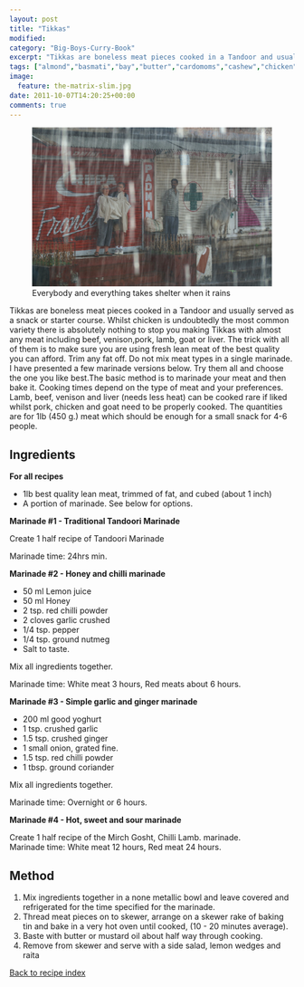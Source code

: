 ```yaml
---
layout: post
title: "Tikkas"
modified:
category: "Big-Boys-Curry-Book"
excerpt: "Tikkas are boneless meat pieces cooked in a Tandoor and usually served as a snack"
tags: ["almond","basmati","bay","butter","cardomoms","cashew","chicken","cinnamon","cloves","cumin","ghee","lamb","mace","nuts","pepper","rice","saffron","turmeric"]
image:
  feature: the-matrix-slim.jpg
date: 2011-10-07T14:20:25+00:00
comments: true
---
```


<figure>
	<a href="/images/bbcb/pict1572.jpg" alt="Rain, India" title="Rain, India &#169; Ashley Kitson 12/09/2011"><img src="/images/bbcb/pict1572.jpg"/></a>
	<figcaption>Everybody and everything takes shelter when it rains</figcaption>
</figure>

Tikkas are boneless meat pieces cooked in a Tandoor and usually served as a snack or starter course. Whilst chicken is undoubtedly the most common variety there is absolutely nothing to stop you making Tikkas with almost any meat including beef, venison,pork, lamb, goat or liver. The trick with all of them is to make sure you are using fresh lean meat of the best quality you can afford. Trim any fat off. Do not mix meat types in a single marinade. I have presented a few marinade versions below. Try them all and choose the one you like best.The basic method is to marinade your meat and then bake it. Cooking times depend on the type of meat and your preferences. Lamb, beef, venison and liver (needs less heat) can be cooked rare if liked whilst pork, chicken and goat need to be properly cooked. The quantities are for 1lb (450 g.) meat which should be enough for a small snack for 4-6 people.
        
## Ingredients
        
<p><strong>For all recipes</strong></p><ul><li>1lb best quality lean meat, trimmed of fat, and cubed (about 1 inch)</li><li>A portion of marinade. See below for options.</li></ul>
<p><strong>Marinade #1 - Traditional Tandoori Marinade</strong></p><p>Create 1 half recipe of Tandoori Marinade</p>Marinade time: 24hrs min.</p>
<p><strong>Marinade #2 - Honey and chilli marinade</strong></p><ul><li>50 ml Lemon juice</li><li>50 ml Honey</li><li>2 tsp. red chilli powder</li><li>2 cloves garlic crushed</li><li>1/4 tsp. pepper</li><li>1/4 tsp. ground nutmeg</li><li>Salt to taste.</li></ul><p>Mix all ingredients together.</p><p>Marinade time: White meat 3 hours, Red meats about 6 hours.</p>
<p><strong>Marinade #3 - Simple garlic and ginger marinade</strong></p><ul><li>200 ml good yoghurt</li><li>1 tsp. crushed garlic</li><li>1.5 tsp. crushed ginger</li><li>1 small onion, grated fine.</li><li>1.5 tsp. red chilli powder</li><li>1 tbsp. ground coriander</li></ul><p>Mix all ingredients together.</p><p>Marinade time: Overnight or 6 hours.</p>
<p><strong>Marinade #4 - Hot, sweet and sour marinade</strong></p><p>Create 1 half recipe of the Mirch Gosht, Chilli Lamb. marinade.<br>Marinade time: White meat 12 hours, Red meat 24 hours.</p>
        
## Method

<ol><li>Mix ingredients together in a none metallic bowl and leave covered and refrigerated for the time specified for the marinade.</li><li>Thread meat pieces on to skewer, arrange on a skewer rake of baking tin and bake in a very hot oven until cooked, (10 - 20 minutes average).</li><li>Baste with butter or mustard oil about half way through cooking.</li><li>Remove from skewer and serve with a side salad, lemon wedges and raita</li></ol>   

<a href="/bbcb">Back to recipe index</a>      